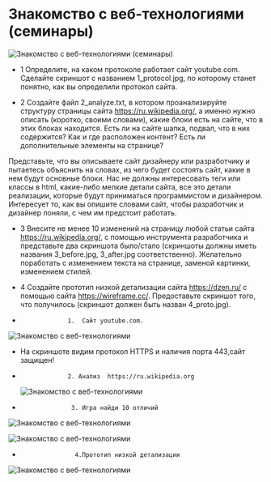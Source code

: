 # Знакомство с веб-технологиями (семинары)

![Знакомство с веб-технологиями (семинары)](https://github.com/DRain777/web_technology_html_ssc_javaScript/blob/algoritm/source/mid_jorni.jpg)

* 1 Определите, на каком протоколе работает сайт youtube.com.
     Сделайте скриншот с названием 1_protocol.jpg, по которому станет понятно, как вы определили протокол сайта.

* 2 Создайте файл 2_analyze.txt, в котором проанализируйте структуру страницы сайта https://ru.wikipedia.org/, а именно нужно описать (коротко, своими словами), какие блоки есть на сайте, что в этих блоках находится. Есть ли на сайте шапка, подвал, что в них содержится? Как и где расположен контент? Есть ли дополнительные элементы на странице?

Представьте, что вы описываете сайт дизайнеру или разработчику и пытаетесь объяснить на словах, из чего будет состоять сайт, какие в нем будут основные блоки. Нас не должны интересовать теги или классы в html, какие-либо мелкие детали сайта, все это детали реализации, которые будут приниматься программистом и дизайнером. Интересует то, как вы опишите словами сайт, чтобы разработчик и дизайнер поняли, с чем им предстоит работать.

* 3 Внесите не менее 10 изменений на страницу любой статьи сайта https://ru.wikipedia.org/, с помощью инструмента разработчика и представьте два скриншота было/стало (скриншоты должны иметь названия 3_before.jpg, 3_after.jpg соответственно). Желательно поработать с изменением текста на странице, заменой картинки, изменением стилей.

* 4  Создайте прототип низкой детализации сайта https://dzen.ru/ с помощью сайта https://wireframe.cc/. Предоставьте скриншот того, что получилось (скриншот должен быть назван 4_proto.jpg).



*                  1.  Сайт youtube.com.
![Знакомство с веб-технологиями]( https://github.com/DRain777/web_technology_html_ssc_javaScript/blob/algoritm/source/https_443port.png)

* На скриншоте видим протокол HTTPS и наличия порта 443,сайт защищен!



*                  2. Анализ  https://ru.wikipedia.org 
   ![Знакомство с веб-технологиями](https://github.com/DRain777/web_technology_html_ssc_javaScript/blob/algoritm/source/analiz.png)




*                   3. Игра найди 10 отличий 
![Знакомство с веб-технологиями](https://github.com/DRain777/web_technology_html_ssc_javaScript/blob/algoritm/source/3_before.jp.png)
 
![Знакомство с веб-технологиями](https://github.com/DRain777/web_technology_html_ssc_javaScript/blob/algoritm/source/3_after.jpg.png)


*                    4.Прототип низкой детализации
 ![Знакомство с веб-технологиями](https://github.com/DRain777/web_technology_html_ssc_javaScript/blob/algoritm/source/prototip.jpg)



